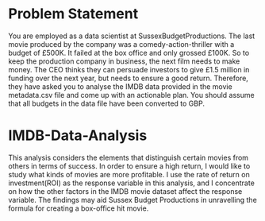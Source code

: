 # Problem Statement

You are employed as a data scientist at SussexBudgetProductions. The last movie produced by the company was a comedy-action-thriller with a budget of £500K. It failed at the box office and only grossed £100K. So to keep the production company in business, the next film needs to make money. The CEO thinks they can persuade investors to give £1.5 million in funding over the next year, but needs to ensure a good return. Therefore, they have asked you to analyse the IMDB data provided in the movie metadata.csv file and come up with an actionable plan. You should assume that all budgets in the data file have been converted to GBP.

# IMDB-Data-Analysis

This analysis considers the elements that distinguish certain movies from others in terms of success. In order to ensure a high return, I would like to study what kinds of movies are more profitable.
I use the rate of return on investment(ROI) as the response variable in this analysis, and I concentrate on how the other factors in the IMDB movie dataset affect the response variable. The findings may aid Sussex Budget Productions in unravelling the formula for creating a box-office hit movie.
